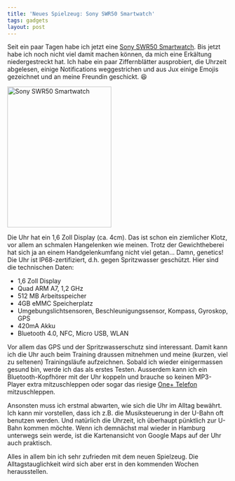 ```yaml
---
title: 'Neues Spielzeug: Sony SWR50 Smartwatch'
tags: gadgets
layout: post
---
```

Seit ein paar Tagen habe ich jetzt eine [Sony SWR50 Smartwatch][0]. Bis jetzt habe ich noch nicht viel damit machen können, da mich eine Erkältung niedergestreckt hat. Ich habe ein paar Ziffernblätter ausprobiert, die Uhrzeit abgelesen, einige Notifications weggestrichen und aus Jux einige Emojis gezeichnet und an meine Freundin geschickt. :laughing:

<a data-flickr-embed="true"  href="https://www.flickr.com/photos/cringe/22722931044/in/datetaken/" title="Sony SWR50 Smartwatch"><img src="https://farm1.staticflickr.com/708/22722931044_8f50f03464_n.jpg" width="237" height="320" alt="Sony SWR50 Smartwatch"></a><script async src="//embedr.flickr.com/assets/client-code.js" charset="utf-8"></script>

Die Uhr hat ein 1,6 Zoll Display (ca. 4cm). Das ist schon ein ziemlicher Klotz, vor allem an schmalen Hangelenken wie meinen. Trotz der Gewichtheberei hat sich ja an einem Handgelenkumfang nicht viel getan... Damn, genetics! Die Uhr ist IP68-zertifiziert, d.h. gegen Spritzwasser geschützt. Hier sind die technischen Daten:

* 1,6 Zoll Display
* Quad ARM A7, 1,2 GHz
* 512 MB Arbeitsspeicher
* 4GB eMMC Speicherplatz
* Umgebungslichtsensoren, Beschleunigungssensor, Kompass, Gyroskop, GPS
* 420mA Akku
* Bluetooth 4.0, NFC, Micro USB, WLAN

Vor allem das GPS und der Spritzwasserschutz sind interessant. Damit kann ich die Uhr auch beim Training draussen mitnehmen und meine (kurzen, viel zu seltenen) Trainingsläufe aufzeichnen. Sobald ich wieder einigermassen gesund bin, werde ich das als erstes Testen. Ausserdem kann ich ein Bluetooth-Kopfhörer mit der Uhr koppeln und brauche so keinen MP3-Player extra mitzuschleppen oder sogar das riesige [One+ Telefon][1] mitzuschleppen.

Ansonsten muss ich erstmal abwarten, wie sich die Uhr im Alltag bewährt. Ich kann mir vorstellen, dass ich z.B. die Musiksteuerung in der U-Bahn oft benutzen werden. Und natürlich die Uhrzeit, ich überhaupt pünktlich zur U-Bahn kommen möchte. Wenn ich demnächst mal wieder in Hamburg unterwegs sein werde, ist die Kartenansicht von Google Maps auf der Uhr auch praktisch.

Alles in allem bin ich sehr zufrieden mit dem neuen Spielzeug. Die Alltagstauglichkeit wird sich aber erst in den kommenden Wochen herausstellen.

[0]: http://www.sonymobile.com/de/products/smartwear/smartwatch-3-swr50/
[1]: https://blog.kopis.de/2014/08/05/oneplus-one-ohne-wipe-rooten/

